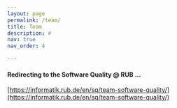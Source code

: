 ```yaml
---
layout: page
permalink: /team/
title: Team
description: #
nav: true
nav_order: 4

---
```


#### Redirecting to the Software Quality @ RUB ...

[https://informatik.rub.de/en/sq/team-software-quality/](https://informatik.rub.de/en/sq/team-software-quality/)

<script type="text/javascript">
    window.location.href = "https://informatik.rub.de/en/sq/"
</script>